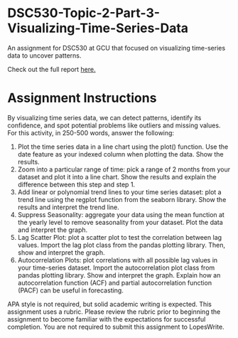 # DSC530-Topic-2-Part-3-Visualizing-Time-Series-Data
 An assignment for DSC530 at GCU that focused on visualizing time-series data to uncover patterns. 

 Check out the full report [here.](https://github.com/jhould007/DSC530-Topic-2-Part-3-Visualizing-Time-Series-Data/blob/main/Part%203%20Visualizing%20Time%20Series%20Data.ipynb)

 # Assignment Instructions
 By visualizing time series data, we can detect patterns, identify its confidence, and spot potential problems like outliers and missing values.
For this activity, in 250-500 words, answer the following:

1. Plot the time series data in a line chart using the plot() function. Use the date feature as your indexed column when plotting the data. Show the results.
2. Zoom into a particular range of time: pick a range of 2 months from your dataset and plot it into a line chart. Show the results and explain the difference between this step and step 1.
3. Add linear or polynomial trend lines to your time series dataset: plot a trend line using the regplot function from the seaborn library. Show the results and interpret the trend line.
4. Suppress Seasonality: aggregate your data using the mean function at the yearly level to remove seasonality from your dataset. Plot the data and interpret the graph.
5. Lag Scatter Plot: plot a scatter plot to test the correlation between lag values. Import the lag plot class from the pandas plotting library. Then, show and interpret the graph.
6. Autocorrelation Plots: plot correlations with all possible lag values in your time-series dataset. Import the autocorrelation plot class from pandas plotting library. Show and interpret the graph. Explain how an autocorrelation function (ACF) and partial autocorrelation function (PACF) can be useful in forecasting.

APA style is not required, but solid academic writing is expected. This assignment uses a rubric. Please review the rubric prior to beginning the assignment to become familiar with the expectations for successful completion. You are not required to submit this assignment to LopesWrite.
